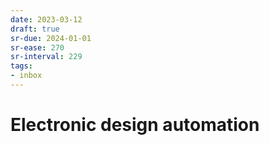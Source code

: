 ```yaml
---
date: 2023-03-12
draft: true
sr-due: 2024-01-01
sr-ease: 270
sr-interval: 229
tags:
- inbox
---
```


# Electronic design automation